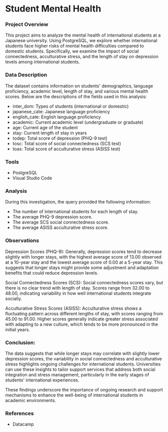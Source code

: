 # Student Mental Health

### Project Overview

This project aims to analyze the mental health of international students at a Japanese university. Using PostgreSQL, we explore whether international students face higher risks of mental health difficulties compared to domestic students. Specifically, we examine the impact of social connectedness, acculturative stress, and the length of stay on depression levels among international students.

### Data Description

The dataset contains information on students' demographics, language proficiency, academic level, length of stay, and various mental health scores. Below are the descriptions of the fields used in this analysis:

- inter_dom: Types of students (international or domestic)
- japanese_cate: Japanese language proficiency
- english_cate: English language proficiency
- academic: Current academic level (undergraduate or graduate)
- age: Current age of the student
- stay: Current length of stay in years
- todep: Total score of depression (PHQ-9 test)
- tosc: Total score of social connectedness (SCS test)
- toas: Total score of acculturative stress (ASISS test)

### Tools

- PostgreSQL
- Visual Studio Code

### Analysis

During this investigation, the query provided the following information:

- The number of international students for each length of stay.
- The average PHQ-9 depression score.
- The average SCS social connectedness score.
- The average ASISS acculturative stress score.

### Observations

Depression Scores (PHQ-9): Generally, depression scores tend to decrease slightly with longer stays, with the highest average score of 13.00 observed at a 10-year stay and the lowest average score of 0.00 at a 5-year stay. This suggests that longer stays might provide some adjustment and adaptation benefits that could reduce depression levels.

Social Connectedness Scores (SCS): Social connectedness scores vary, but there is no clear trend with length of stay. Scores range from 32.00 to 48.00, indicating variability in how well international students integrate socially.

Acculturative Stress Scores (ASISS): Acculturative stress shows a fluctuating pattern across different lengths of stay, with scores ranging from 45.00 to 91.00. Higher scores generally indicate greater stress associated with adapting to a new culture, which tends to be more pronounced in the initial years.

### Conclusion:
The data suggests that while longer stays may correlate with slightly lower depression scores, the variability in social connectedness and acculturative stress highlights ongoing challenges for international students. Universities can use these insights to tailor support services that address both social integration and stress management, particularly in the early stages of students' international experiences.

These findings underscore the importance of ongoing research and support mechanisms to enhance the well-being of international students in academic environments.

### References

- Datacamp
